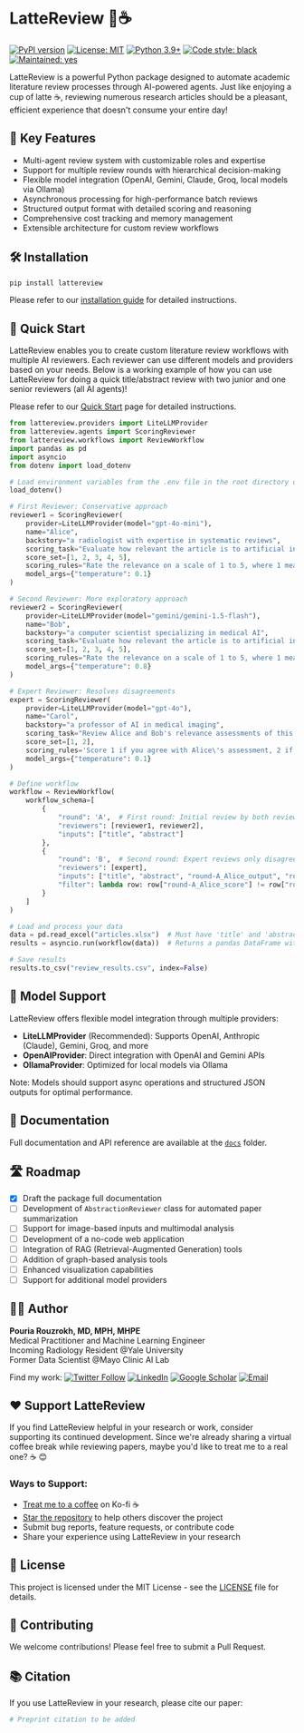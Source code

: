 # LatteReview 🤖☕

[![PyPI version](https://badge.fury.io/py/lattereview.svg)](https://badge.fury.io/py/lattereview)
[![License: MIT](https://img.shields.io/badge/License-MIT-yellow.svg)](https://opensource.org/licenses/MIT)
[![Python 3.9+](https://img.shields.io/badge/python-3.9+-blue.svg)](https://www.python.org/downloads/)
[![Code style: black](https://img.shields.io/badge/code%20style-black-000000.svg)](https://github.com/psf/black)
[![Maintained: yes](https://img.shields.io/badge/Maintained%3F-yes-green.svg)](https://github.com/prouzrokh/lattereview)

LatteReview is a powerful Python package designed to automate academic literature review processes through AI-powered agents. Just like enjoying a cup of latte ☕, reviewing numerous research articles should be a pleasant, efficient experience that doesn't consume your entire day!

## 🎯 Key Features

- Multi-agent review system with customizable roles and expertise
- Support for multiple review rounds with hierarchical decision-making
- Flexible model integration (OpenAI, Gemini, Claude, Groq, local models via Ollama)
- Asynchronous processing for high-performance batch reviews
- Structured output format with detailed scoring and reasoning
- Comprehensive cost tracking and memory management
- Extensible architecture for custom review workflows

## 🛠️ Installation

```bash
pip install lattereview
```

Please refer to our [installation guide](./docs/installation.md) for detailed instructions.

## 🚀 Quick Start

LatteReview enables you to create custom literature review workflows with multiple AI reviewers. Each reviewer can use different models and providers based on your needs. Below is a working example of how you can use LatteReview for doing a quick title/abstract review with two junior and one senior reviewers (all AI agents)!

Please refer to our [Quick Start](./docs/quickstart.md) page for detailed instructions.

```python
from lattereview.providers import LiteLLMProvider
from lattereview.agents import ScoringReviewer
from lattereview.workflows import ReviewWorkflow
import pandas as pd
import asyncio
from dotenv import load_dotenv

# Load environment variables from the .env file in the root directory of your project
load_dotenv()

# First Reviewer: Conservative approach
reviewer1 = ScoringReviewer(
    provider=LiteLLMProvider(model="gpt-4o-mini"),
    name="Alice",
    backstory="a radiologist with expertise in systematic reviews",
    scoring_task="Evaluate how relevant the article is to artificial intelligence applications in radiology",
    score_set=[1, 2, 3, 4, 5],
    scoring_rules="Rate the relevance on a scale of 1 to 5, where 1 means not relevant to AI in radiology, and 5 means directly focused on AI in radiology",
    model_args={"temperature": 0.1}
)

# Second Reviewer: More exploratory approach
reviewer2 = ScoringReviewer(
    provider=LiteLLMProvider(model="gemini/gemini-1.5-flash"),
    name="Bob",
    backstory="a computer scientist specializing in medical AI",
    scoring_task="Evaluate how relevant the article is to artificial intelligence applications in radiology",
    score_set=[1, 2, 3, 4, 5],
    scoring_rules="Rate the relevance on a scale of 1 to 5, where 1 means not relevant to AI in radiology, and 5 means directly focused on AI in radiology",
    model_args={"temperature": 0.8}
)

# Expert Reviewer: Resolves disagreements
expert = ScoringReviewer(
    provider=LiteLLMProvider(model="gpt-4o"),
    name="Carol",
    backstory="a professor of AI in medical imaging",
    scoring_task="Review Alice and Bob's relevance assessments of this article to AI in radiology",
    score_set=[1, 2],
    scoring_rules='Score 1 if you agree with Alice\'s assessment, 2 if you agree with Bob\'s assessment',
    model_args={"temperature": 0.1}
)

# Define workflow
workflow = ReviewWorkflow(
    workflow_schema=[
        {
            "round": 'A',  # First round: Initial review by both reviewers
            "reviewers": [reviewer1, reviewer2],
            "inputs": ["title", "abstract"]
        },
        {
            "round": 'B',  # Second round: Expert reviews only disagreements
            "reviewers": [expert],
            "inputs": ["title", "abstract", "round-A_Alice_output", "round-A_Bob_output"],
            "filter": lambda row: row["round-A_Alice_score"] != row["round-A_Bob_score"]
        }
    ]
)

# Load and process your data
data = pd.read_excel("articles.xlsx")  # Must have 'title' and 'abstract' columns
results = asyncio.run(workflow(data))  # Returns a pandas DataFrame with all original and output columns

# Save results
results.to_csv("review_results.csv", index=False)
```

## 🔌 Model Support

LatteReview offers flexible model integration through multiple providers:

- **LiteLLMProvider** (Recommended): Supports OpenAI, Anthropic (Claude), Gemini, Groq, and more
- **OpenAIProvider**: Direct integration with OpenAI and Gemini APIs
- **OllamaProvider**: Optimized for local models via Ollama

Note: Models should support async operations and structured JSON outputs for optimal performance.

## 📖 Documentation

Full documentation and API reference are available at the [`docs`](/docs) folder.

## 🛣️ Roadmap

- [x] Draft the package full documentation
- [ ] Development of `AbstractionReviewer` class for automated paper summarization
- [ ] Support for image-based inputs and multimodal analysis
- [ ] Development of a no-code web application
- [ ] Integration of RAG (Retrieval-Augmented Generation) tools
- [ ] Addition of graph-based analysis tools
- [ ] Enhanced visualization capabilities
- [ ] Support for additional model providers

## 👨‍💻 Author

**Pouria Rouzrokh, MD, MPH, MHPE**  
Medical Practitioner and Machine Learning Engineer  
Incoming Radiology Resident @Yale University  
Former Data Scientist @Mayo Clinic AI Lab

Find my work:
[![Twitter Follow](https://img.shields.io/twitter/follow/prouzrokh?style=social)](https://twitter.com/prouzrokh)
[![LinkedIn](https://img.shields.io/badge/LinkedIn-Connect-blue)](https://linkedin.com/in/pouria-rouzrokh)
[![Google Scholar](https://img.shields.io/badge/Google%20Scholar-Profile-green)](https://scholar.google.com/citations?user=Ksv9I0sAAAAJ&hl=en)
[![Email](https://img.shields.io/badge/Email-Contact-red)](mailto:po.rouzrokh@gmail.com)

## ❤️ Support LatteReview

If you find LatteReview helpful in your research or work, consider supporting its continued development. Since we're already sharing a virtual coffee break while reviewing papers, maybe you'd like to treat me to a real one? ☕ 😊

### Ways to Support:

- [Treat me to a coffee](http://ko-fi.com/pouriarouzrokh) on Ko-fi ☕
- [Star the repository](https://github.com/PouriaRouzrokh/LatteReview) to help others discover the project
- Submit bug reports, feature requests, or contribute code
- Share your experience using LatteReview in your research

## 📜 License

This project is licensed under the MIT License - see the [LICENSE](LICENSE) file for details.

## 🤝 Contributing

We welcome contributions! Please feel free to submit a Pull Request.

## 📚 Citation

If you use LatteReview in your research, please cite our paper:

```bibtex
# Preprint citation to be added
```

